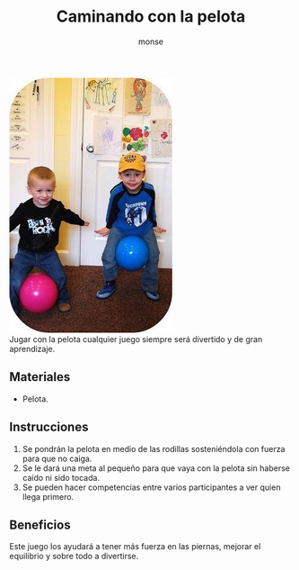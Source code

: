 ﻿---
layout: post
title:  "Caminando con la pelota"
tags: [corporal]
categories: [ninos, actividad]
author: monse
image: /assets/posts/2020-08-12-pelotas.jpeg
hidden: true
---
![Actividad de pelotas](/assets/posts/2020-08-12-pelotas.jpeg)<br/>
Jugar con la pelota cualquier juego siempre será divertido y de gran aprendizaje. 

## Materiales 
- Pelota.

## Instrucciones
1. Se pondrán la pelota en medio de las rodillas sosteniéndola con fuerza para que no caiga. 
2. Se le dará una meta al pequeño para que vaya con la pelota sin haberse caído ni sido tocada.  
3. Se pueden hacer competencias entre varios participantes a ver quien llega primero. 

## Beneficios
Este juego los ayudará a tener más fuerza en las piernas, mejorar el equilibrio y sobre todo a divertirse.